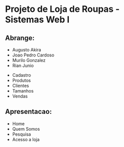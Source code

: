 # Projeto de Loja de Roupas - Sistemas Web I
<h2>Abrange:</h2>
<ul>
	<li>Augusto Akira</li>
	<li>Joao Pedro Cardoso</li>
	<li>Murilo Gonzalez</li>
	<li>Rian Junio</li>
</ul>
<ul>
	<li>Cadastro</li>
	<li>Produtos</li>
	<li>Clientes</li>
	<li>Tamanhos</li>
	<li>Vendas</li>
</ul>
<h2>Apresentacao:</h2>
<ul>
	<li>Home</li>
	<li>Quem Somos</li>
	<li>Pesquisa</li>
	<li>Acesso a loja</li>
</ul>
